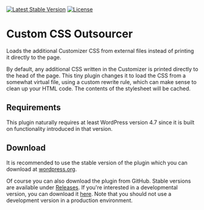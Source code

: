 [![Latest Stable Version](https://poser.pugx.org/felixarntz/custom-css-outsourcer/version)](https://packagist.org/packages/felixarntz/custom-css-outsourcer)
[![License](https://poser.pugx.org/felixarntz/custom-css-outsourcer/license)](https://packagist.org/packages/felixarntz/custom-css-outsourcer)

# Custom CSS Outsourcer

Loads the additional Customizer CSS from external files instead of printing it directly to the page.

By default, any additional CSS written in the Customizer is printed directly to the head of the page. This tiny plugin changes it to load the CSS from a somewhat virtual file, using a custom rewrite rule, which can make sense to clean up your HTML code. The contents of the stylesheet will be cached.

## Requirements

This plugin naturally requires at least WordPress version 4.7 since it is built on functionality introduced in that version.

## Download

It is recommended to use the stable version of the plugin which you can download at [wordpress.org](https://wordpress.org/plugins/custom-css-outsourcer/).

Of course you can also download the plugin from GitHub. Stable versions are available under [Releases](https://github.com/felixarntz/custom-css-outsourcer/releases). If you're interested in a developmental version, you can download it [here](https://github.com/felixarntz/custom-css-outsourcer/archive/develop.zip). Note that you should not use a development version in a production environment.
